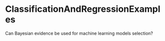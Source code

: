 # ClassificationAndRegressionExamples
Can Bayesian evidence be used for machine learning models selection?
